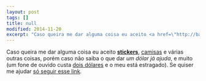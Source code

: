 ```yaml
---
layout: post
tags: []
title: null
modified: 2014-11-20
excerpt: "Caso queira me dar alguma coisa eu aceito <a href=\"http://badmeangood.com/#carousel_STCKRS\" title=\"Thanks a lot!\" target=\"_blank\"><strong>stickers</strong></a>, <a href=\"http://pt.stackoverflow.com/\" target=\"_blank\">camisas</a> e várias outras coisas, porém caso não saiba o que dar <em>um dólar já ajuda</em>, e muito (um fone de ouvido custa <a href=\"http://www.dx.com/p/smz-601-stylish-flat-in-ear-earphones-blue-black-3-5mm-plug-110cm-175955\" target=\"_blank\">dois dólares</a> e o meu está estragado). Se quiser me ajudar <a href=\"https://www.paypal.com/cgi-bin/webscr?cmd=_donations&business=YA4B7SEDLW866&lc=US&item_name=qgustavor&currency_code=USD&bn=PP%2dDonationsBF%3abtn_donate_SM%2egif%3aNonHosted\" target=\"_blank\">só seguir esse link</a>."
---
```


Caso queira me dar alguma coisa eu aceito
[**stickers**](http://badmeangood.com/#carousel_STCKRS "Thanks a lot!"),
[camisas](http://pt.stackoverflow.com/) e várias outras coisas, porém
caso não saiba o que dar *um dólar já ajuda*, e muito (um fone de ouvido
custa [dois
dólares](http://www.dx.com/p/smz-601-stylish-flat-in-ear-earphones-blue-black-3-5mm-plug-110cm-175955)
e o meu está estragado). Se quiser me ajudar [só seguir esse
link](https://www.paypal.com/cgi-bin/webscr?cmd=_donations&business=YA4B7SEDLW866&lc=US&item_name=qgustavor&currency_code=USD&bn=PP%2dDonationsBF%3abtn_donate_SM%2egif%3aNonHosted).

